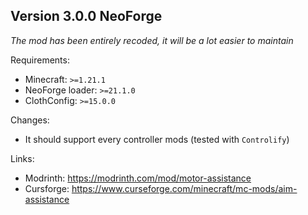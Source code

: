## Version 3.0.0 NeoForge

*The mod has been entirely recoded, it will be a lot easier to maintain*

Requirements:
- Minecraft: `>=1.21.1`
- NeoForge loader: `>=21.1.0`
- ClothConfig: `>=15.0.0`

Changes:
- It should support every controller mods (tested with `Controlify`)

Links:
- Modrinth: https://modrinth.com/mod/motor-assistance
- Cursforge: https://www.curseforge.com/minecraft/mc-mods/aim-assistance
